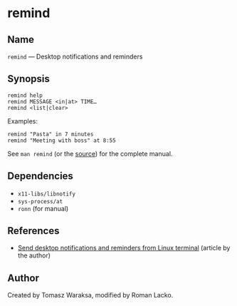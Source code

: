 # remind

## Name

`remind` — Desktop notifications and reminders

## Synopsis

	remind help
    remind MESSAGE <in|at> TIME…
    remind <list|clear>

Examples:

    remind "Pasta" in 7 minutes
    remind "Meeting with boss" at 8:55

See `man remind` (or the [source](man/remind.1.ronn)) for the complete manual.

## Dependencies

* `x11-libs/libnotify`
* `sys-process/at`
* `ronn` (for manual)

## References

* [Send desktop notifications and reminders from Linux terminal](https://opensource.com/article/22/1/linux-desktop-notifications) (article by the author)

## Author

Created by Tomasz Waraksa, modified by Roman Lacko.
